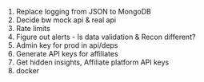 1) Replace logging from JSON to MongoDB
2) Decide bw mock api & real api
3) Rate limits
4) Figure out alerts - Is data validation & Recon different?
5) Admin key for prod in api/deps
6) Generate API keys for affiliates
7) Get hidden insights, Affiliate platform API keys
8) docker